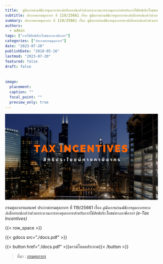 ```yaml
---
title: 	คู่มือการผ่านพิธีการศุลกากรทางอิเล็กทรอนิกส์ว่าด้วยกระบวนการทางศุลกากรสำหรับการใช้สิทธิประโยชน์ทางภาษีอากร (e-Tax Incentives)
subtitle: ประกาศกรมศุลกากร ที่ 119/25661 เรื่อง คู่มือการผ่านพิธีการศุลกากรทางอิเล็กทรอนิกส์ว่าด้วยกระบวนการทางศุลกากรสำหรับการใช้สิทธิประโยชน์ทางภาษีอากร (e-Tax Incentives)
summary: ประกาศกรมศุลกากร ที่ 119/25661 เรื่อง คู่มือการผ่านพิธีการศุลกากรทางอิเล็กทรอนิกส์ว่าด้วยกระบวนการทางศุลกากรสำหรับการใช้สิทธิประโยชน์ทางภาษีอากร (e-Tax Incentives)
authors:
  - admin
tags: ["การใช้สิทธิประโยชน์ทางภาษีอากร"]
categories: ["ประกาศกรมศุลกากร"]
date: "2023-07-20"
publishDate: "2018-05-16"
lastmod: "2023-07-20"
featured: false
draft: false


image:
  placement:
  caption: ""
  focal_point: ""
  preview_only: true
---
```


![](./featured.png)

กรมศุลกากรเผยแพร่ ประกาศกรมศุลกากร ที่ 119/25661 เรื่อง *คู่มือการผ่านพิธีการศุลกากรทางอิเล็กทรอนิกส์ว่าด้วยกระบวนการทางศุลกากรสำหรับการใช้สิทธิประโยชน์ทางภาษีอากร (e-Tax Incentives)*


{{< row_space >}}

{{< gdocs src="./docs.pdf" >}}

{{< button href="./docs.pdf" >}}ดาวน์โหลดประกาศ{{< /button >}}


> ที่มา : [กรมศุลกากร](https://www.customs.go.th/cont_strc_download_with_docno_date.php?lang=th&top_menu=menu_homepage&current_id=14223132414d505f4a464a4e464b4b)

